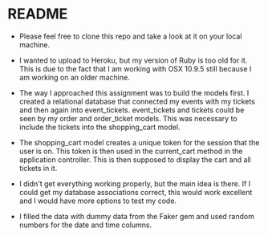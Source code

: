 # README

* Please feel free to clone this repo and take a look at it on your local machine.

* I wanted to upload to Heroku, but my version of Ruby is too old for it. This is due to the fact that I am working with OSX 10.9.5 still because I am working on an older machine.

* The way I approached this assignment was to build the models first. I created a relational database that connected my events with my tickets and then again into event_tickets. event_tickets and tickets could be seen by my order and order_ticket models. This was necessary to include the tickets into the shopping_cart model.

* The shopping_cart model creates a unique token for the session that the user is on. This token is then used in the current_cart method in the application controller. This is then supposed to display the cart and all tickets in it.

* I didn't get everything working properly, but the main idea is there. If I could get my database associations correct, this would work excellent and I would have more options to test my code.

* I filled the data with dummy data from the Faker gem and used random numbers for the date and time columns.

